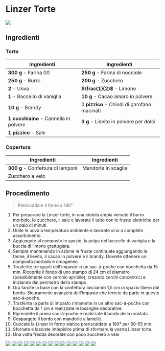 # Linzer Torte

![](../../img/Linzer-Torte.webp)

## Ingredienti

### Torta

| Ingredienti                  | Ingredienti             |
| ---------------------------- | ----------------------- |
| **300 g** - Farina 00 | **250 g** - Farina di nocciole |
| **250 g** - Burro | **200 g** - Zucchero |
| **2** - Uova | **$\frac{1}{2}$** - Limone |
| **1** - Baccello di vaniglia | **10 g** - Cacao amaro in polvere |
| **10 g** - Brandy | **1 pizzico** - Chiodi di garofano macinati |
| **1 cucchiaino** - Cannella in polvere | **3 g** - Lievito in polvere per dolci |
| **1 pizzico** - Sale | |

### Copertura

| Ingredienti                  | Ingredienti             |
| ---------------------------- | ----------------------- |
| **300 g** - Confettura di lamponi | Mandorle in scaglie |
| Zucchero a velo | |

## Procedimento

> Preriscadare il forno a 180°

1. Per preparare la Linzer torte, in una ciotola ampia versate il burro morbido, lo zucchero, il sale e lavorate il tutto con le fruste elettriche per un paio di minuti. 
1. Unite le uova a temperatura ambiente e lavorate sino a completo assorbimento. 
1. Aggiungete al composto le spezie, la polpa del baccello di vaniglia e la buccia di limone grattugiata. 
1. Sempre mantenendo in azione le fruste continuate aggiungendo le farine, il lievito, il cacao in polvere e il brandy. Dovrete ottenere un composto morbido e omogeneo.
1. Trasferite tre quarti dell’impasto in un sac-à-poche con bocchetta da 15 mm. Ricoprite il fondo di uno stampo di 24 cm di diametro (possibilmente con cerchio apribile), creando cerchi concentrici e iniziando dal perimetro dello stampo. 
1. Ora farcite la base con la confettura lasciando 1,5 cm di spazio libero dal bordo. Sicuramente avanzerà dell'impasto che terrete da parte in questo sac-à-poche.
1. Trasferite la parte di impasto rimanente in un altro sac-à-poche con bocchetta da 1 cm e realizzate le losanghe decorative. 
1. Riprendete il primo sac-à-poche e realizzate il bordo della crostata. 
1. Cospargete il bordo con mandorle a lamelle.
1. Cuocete la Linzer in forno statico preriscaldato a 180° per 50-55 min. 
1. Sfornate e lasciate intiepidire prima di sformare la vostra Linzer torte. 
1. Una volta fredda decorate con poco zucchero a velo

![](../../img/linzer-torte_1.webp)
![](../../img/linzer-torte_2.webp)
![](../../img/linzer-torte_3.webp)
![](../../img/linzer-torte_4.webp)
![](../../img/linzer-torte_5.webp)
![](../../img/linzer-torte_6.webp)
![](../../img/linzer-torte_7.webp)
![](../../img/linzer-torte_8.webp)
![](../../img/linzer-torte_9.webp)
![](../../img/linzer-torte_10.webp)
![](../../img/linzer-torte_11.webp)
![](../../img/linzer-torte_12.webp)
![](../../img/linzer-torte_13.webp)
![](../../img/linzer-torte_14.webp)
![](../../img/linzer-torte_15.webp)
